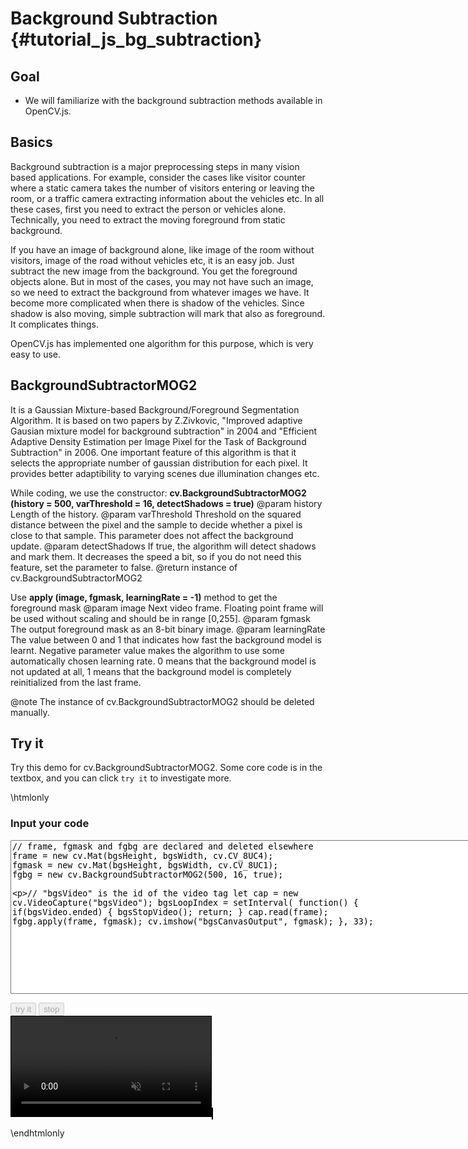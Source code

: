 Background Subtraction {#tutorial_js_bg_subtraction}
======================

Goal
----

-   We will familiarize with the background subtraction methods available in OpenCV.js.

Basics
------

Background subtraction is a major preprocessing steps in many vision based applications. For
example, consider the cases like visitor counter where a static camera takes the number of visitors
entering or leaving the room, or a traffic camera extracting information about the vehicles etc. In
all these cases, first you need to extract the person or vehicles alone. Technically, you need to
extract the moving foreground from static background.

If you have an image of background alone, like image of the room without visitors, image of the road
without vehicles etc, it is an easy job. Just subtract the new image from the background. You get
the foreground objects alone. But in most of the cases, you may not have such an image, so we need
to extract the background from whatever images we have. It become more complicated when there is
shadow of the vehicles. Since shadow is also moving, simple subtraction will mark that also as
foreground. It complicates things.

OpenCV.js has implemented one algorithm for this purpose, which is very easy to use.

BackgroundSubtractorMOG2
------------------------

It is a Gaussian Mixture-based Background/Foreground Segmentation Algorithm. It is based on two
papers by Z.Zivkovic, "Improved adaptive Gausian mixture model for background subtraction" in 2004
and "Efficient Adaptive Density Estimation per Image Pixel for the Task of Background Subtraction"
in 2006. One important feature of this algorithm is that it selects the appropriate number of
gaussian distribution for each pixel. It provides better adaptibility to varying scenes due illumination
changes etc.

While coding, we use the constructor: **cv.BackgroundSubtractorMOG2 (history = 500, varThreshold = 16,
detectShadows = true)**
@param history         Length of the history.
@param varThreshold    Threshold on the squared distance between the pixel and the sample to decide
whether a pixel is close to that sample. This parameter does not affect the background update.
@param detectShadows   If true, the algorithm will detect shadows and mark them. It decreases the
speed a bit, so if you do not need this feature, set the parameter to false.
@return                instance of cv.BackgroundSubtractorMOG2

Use **apply (image, fgmask, learningRate = -1)** method to get the foreground mask
@param image         Next video frame. Floating point frame will be used without scaling and should
be in range [0,255].
@param fgmask        The output foreground mask as an 8-bit binary image.
@param learningRate  The value between 0 and 1 that indicates how fast the background model is learnt.
Negative parameter value makes the algorithm to use some automatically chosen learning rate. 0 means
that the background model is not updated at all, 1 means that the background model is completely
reinitialized from the last frame.

@note The instance of cv.BackgroundSubtractorMOG2 should be deleted manually.

Try it
------

Try this demo for cv.BackgroundSubtractorMOG2. Some core code is in the textbox, and you can click
`try it` to investigate more.

\htmlonly
<head>
<style>
video {
    border: 1px solid black;
}
canvas {
    border: 1px solid black;
}
.err {
    color: red;
}
</style>
</head>
<body>

<div id="CodeArea">
<h3>Input your code</h3>
<textarea rows="16" cols="90" id="bgsTestCode" spellcheck="false">
// frame, fgmask and fgbg are declared and deleted elsewhere
frame = new cv.Mat(bgsHeight, bgsWidth, cv.CV_8UC4);
fgmask = new cv.Mat(bgsHeight, bgsWidth, cv.CV_8UC1);
fgbg = new cv.BackgroundSubtractorMOG2(500, 16, true);

// "bgsVideo" is the id of the video tag
let cap = new cv.VideoCapture("bgsVideo");
bgsLoopIndex = setInterval(
    function() {
        if(bgsVideo.ended) {
            bgsStopVideo();
            return;
        }
        cap.read(frame);
        fgbg.apply(frame, fgmask);
        cv.imshow("bgsCanvasOutput", fgmask);
    }, 33);
</textarea>
<p class="err" id="bgsErr"></p>
</div>
<div id="contentarea">
    <button id="bgsStartup" disabled="true" onclick="bgsStartup()">try it</button>
    <button id="bgsStop" disabled="true" onclick="bgsStopVideo()">stop</button><br>
    <video id="bgsVideo" src="box.mp4" width="320" muted>Your browser does not support the video tag.</video>
    <canvas id="bgsCanvasOutput"></canvas>
</div>
<script async src="opencv.js" id="opencvjs"></script>
<script>
// bgs means BackgroundSubtractorMOG2
// Some HTML elements we need to configure.
let bgsVideo = document.getElementById("bgsVideo");
let bgsStop = document.getElementById("bgsStop");

// In this case, We set width 320, and the height will be computed based on the input video.
let bgsWidth = bgsVideo.width;
let bgsHeight = null;
let bgsLoopIndex = null;
let frame = null;
let fgmask = null;
let fgbg = null;

bgsVideo.oncanplay = function() {
    bgsVideo.setAttribute("height", bgsVideo.videoHeight/bgsVideo.videoWidth*bgsVideo.width);
    bgsHeight = bgsVideo.height;
};

bgsVideo.onended = bgsStopVideo;

function bgsStartup() {
    if(bgsVideo.readyState !== 4)
        bgsVideo.load();
    bgsVideo.play();
    bgsStop.disabled = false;

    let bgsTestCode = document.getElementById("bgsTestCode").value;
    try {
        eval(bgsTestCode);
        document.getElementById("bgsErr").innerHTML = " ";
    } catch(err) {
        document.getElementById("bgsErr").innerHTML = err;
    }
    document.getElementById("bgsStartup").disabled = true;
}

function bgsStopVideo() {
    clearInterval(bgsLoopIndex);
    if (frame != null && !frame.isDeleted()) {
        frame.delete();
        frame = null;
    }
    if (fgmask != null && !fgmask.isDeleted()) {
        fgmask.delete();
        fgmask = null;
    }
    if (fgbg != null && !fgbg.isDeleted()) {
        fgbg.delete();
        fgbg = null;
    }
    //document.getElementById("bgsCanvasOutput").getContext("2d").clearRect(0, 0, bgsWidth, bgsHeight);
    bgsVideo.pause();
    bgsVideo.currentTime = 0;
    document.getElementById("bgsStartup").disabled = false;
}

function onReady() {
    document.getElementById("bgsStartup").disabled = false;
}
if (typeof cv !== 'undefined') {
    onReady();
} else {
    document.getElementById("opencvjs").onload = onReady;
}
</script>
</body>
\endhtmlonly
